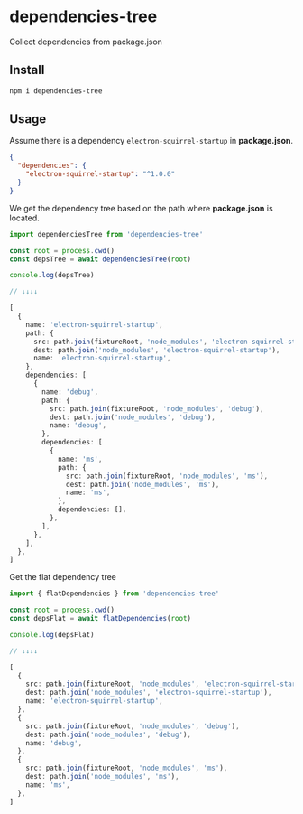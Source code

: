# dependencies-tree

Collect dependencies from package.json

## Install

```sh
npm i dependencies-tree
```

## Usage

Assume there is a dependency `electron-squirrel-startup` in **package.json**.

```json
{
  "dependencies": {
    "electron-squirrel-startup": "^1.0.0"
  }
}
```

We get the dependency tree based on the path where **package.json** is located.

```ts
import dependenciesTree from 'dependencies-tree'

const root = process.cwd()
const depsTree = await dependenciesTree(root)

console.log(depsTree)

// ↓↓↓↓

[
  {
    name: 'electron-squirrel-startup',
    path: {
      src: path.join(fixtureRoot, 'node_modules', 'electron-squirrel-startup'),
      dest: path.join('node_modules', 'electron-squirrel-startup'),
      name: 'electron-squirrel-startup',
    },
    dependencies: [
      {
        name: 'debug',
        path: {
          src: path.join(fixtureRoot, 'node_modules', 'debug'),
          dest: path.join('node_modules', 'debug'),
          name: 'debug',
        },
        dependencies: [
          {
            name: 'ms',
            path: {
              src: path.join(fixtureRoot, 'node_modules', 'ms'),
              dest: path.join('node_modules', 'ms'),
              name: 'ms',
            },
            dependencies: [],
          },
        ],
      },
    ],
  },
]
```

Get the flat dependency tree

```ts
import { flatDependencies } from 'dependencies-tree'

const root = process.cwd()
const depsFlat = await flatDependencies(root)

console.log(depsFlat)

// ↓↓↓↓

[
  {
    src: path.join(fixtureRoot, 'node_modules', 'electron-squirrel-startup'),
    dest: path.join('node_modules', 'electron-squirrel-startup'),
    name: 'electron-squirrel-startup',
  },
  {
    src: path.join(fixtureRoot, 'node_modules', 'debug'),
    dest: path.join('node_modules', 'debug'),
    name: 'debug',
  },
  {
    src: path.join(fixtureRoot, 'node_modules', 'ms'),
    dest: path.join('node_modules', 'ms'),
    name: 'ms',
  },
]
```
